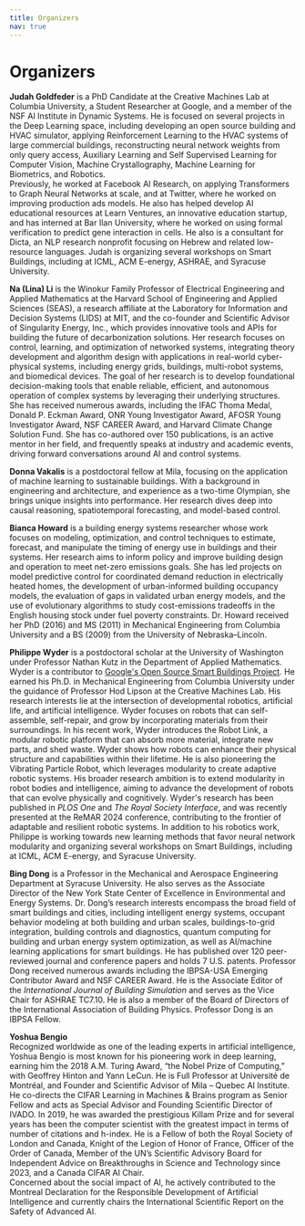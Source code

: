 ```yaml
---
title: Organizers
nav: true
---
```


# Organizers

**Judah Goldfeder** is a PhD Candidate at the Creative Machines Lab at Columbia University, a Student Researcher at Google, and a member of the NSF AI Institute in Dynamic Systems. He is focused on several projects in the Deep Learning space, including developing an open source building and HVAC simulator, applying Reinforcement Learning to the HVAC systems of large commercial buildings, reconstructing neural network weights from only query access, Auxiliary Learning and Self Supervised Learning for Computer Vision, Machine Crystallography, Machine Learning for Biometrics, and Robotics.  
Previously, he worked at Facebook AI Research, on applying Transformers to Graph Neural Networks at scale, and at Twitter, where he worked on improving production ads models. He also has helped develop AI educational resources at Learn Ventures, an innovative education startup, and has interned at Bar Ilan University, where he worked on using formal verification to predict gene interaction in cells. He also is a consultant for Dicta, an NLP research nonprofit focusing on Hebrew and related low-resource languages. Judah is organizing several workshops on Smart Buildings, including at ICML, ACM E-energy, ASHRAE, and Syracuse University.

**Na (Lina) Li** is the Winokur Family Professor of Electrical Engineering and Applied Mathematics at the Harvard School of Engineering and Applied Sciences (SEAS), a research affiliate at the Laboratory for Information and Decision Systems (LIDS) at MIT, and the co-founder and Scientific Advisor of Singularity Energy, Inc., which provides innovative tools and APIs for building the future of decarbonization solutions. Her research focuses on control, learning, and optimization of networked systems, integrating theory development and algorithm design with applications in real-world cyber-physical systems, including energy grids, buildings, multi-robot systems, and biomedical devices. The goal of her research is to develop foundational decision-making tools that enable reliable, efficient, and autonomous operation of complex systems by leveraging their underlying structures. She has received numerous awards, including the IFAC Thoma Medal, Donald P. Eckman Award, ONR Young Investigator Award, AFOSR Young Investigator Award, NSF CAREER Award, and Harvard Climate Change Solution Fund. She has co-authored over 150 publications, is an active mentor in her field, and frequently speaks at industry and academic events, driving forward conversations around AI and control systems.

**Donna Vakalis** is a postdoctoral fellow at Mila, focusing on the application of machine learning to sustainable buildings. With a background in engineering and architecture, and experience as a two-time Olympian, she brings unique insights into performance. Her research dives deep into causal reasoning, spatiotemporal forecasting, and model-based control.

**Bianca Howard** is a building energy systems researcher whose work focuses on modeling, optimization, and control techniques to estimate, forecast, and manipulate the timing of energy use in buildings and their systems. Her research aims to inform policy and improve building design and operation to meet net-zero emissions goals. She has led projects on model predictive control for coordinated demand reduction in electrically heated homes, the development of urban-informed building occupancy models, the evaluation of gaps in validated urban energy models, and the use of evolutionary algorithms to study cost-emissions tradeoffs in the English housing stock under fuel poverty constraints. Dr. Howard received her PhD (2016) and MS (2011) in Mechanical Engineering from Columbia University and a BS (2009) from the University of Nebraska–Lincoln.

**Philippe Wyder** is a postdoctoral scholar at the University of Washington under Professor Nathan Kutz in the Department of Applied Mathematics. Wyder is a contributor to [Google's Open Source Smart Buildings Project](https://github.com/google/sbsim). He earned his Ph.D. in Mechanical Engineering from Columbia University under the guidance of Professor Hod Lipson at the Creative Machines Lab. His research interests lie at the intersection of developmental robotics, artificial life, and artificial intelligence. Wyder focuses on robots that can self-assemble, self-repair, and grow by incorporating materials from their surroundings. In his recent work, Wyder introduces the Robot Link, a modular robotic platform that can absorb more material, integrate new parts, and shed waste. Wyder shows how robots can enhance their physical structure and capabilities within their lifetime. He is also pioneering the Vibrating Particle Robot, which leverages modularity to create adaptive robotic systems. His broader research ambition is to extend modularity in robot bodies and intelligence, aiming to advance the development of robots that can evolve physically and cognitively. Wyder's research has been published in *PLOS One* and *The Royal Society Interface*, and was recently presented at the ReMAR 2024 conference, contributing to the frontier of adaptable and resilient robotic systems. In addition to his robotics work, Philippe is working towards new learning methods that favor neural network modularity and organizing several workshops on Smart Buildings, including at ICML, ACM E-energy, and Syracuse University.

**Bing Dong** is a Professor in the Mechanical and Aerospace Engineering Department at Syracuse University. He also serves as the Associate Director of the New York State Center of Excellence in Environmental and Energy Systems. Dr. Dong’s research interests encompass the broad field of smart buildings and cities, including intelligent energy systems, occupant behavior modeling at both building and urban scales, buildings-to-grid integration, building controls and diagnostics, quantum computing for building and urban energy system optimization, as well as AI/machine learning applications for smart buildings. He has published over 120 peer-reviewed journal and conference papers and holds 7 U.S. patents. Professor Dong received numerous awards including the IBPSA-USA Emerging Contributor Award and NSF CAREER Award. He is the Associate Editor of the *International Journal of Building Simulation* and serves as the Vice Chair for ASHRAE TC7.10. He is also a member of the Board of Directors of the International Association of Building Physics. Professor Dong is an IBPSA Fellow.

**Yoshua Bengio**  
Recognized worldwide as one of the leading experts in artificial intelligence, Yoshua Bengio is most known for his pioneering work in deep learning, earning him the 2018 A.M. Turing Award, “the Nobel Prize of Computing,” with Geoffrey Hinton and Yann LeCun. He is Full Professor at Université de Montréal, and Founder and Scientific Advisor of Mila – Quebec AI Institute. He co-directs the CIFAR Learning in Machines & Brains program as Senior Fellow and acts as Special Advisor and Founding Scientific Director of IVADO. In 2019, he was awarded the prestigious Killam Prize and for several years has been the computer scientist with the greatest impact in terms of number of citations and h-index. He is a Fellow of both the Royal Society of London and Canada, Knight of the Legion of Honor of France, Officer of the Order of Canada, Member of the UN’s Scientific Advisory Board for Independent Advice on Breakthroughs in Science and Technology since 2023, and a Canada CIFAR AI Chair.  
Concerned about the social impact of AI, he actively contributed to the Montreal Declaration for the Responsible Development of Artificial Intelligence and currently chairs the International Scientific Report on the Safety of Advanced AI.
